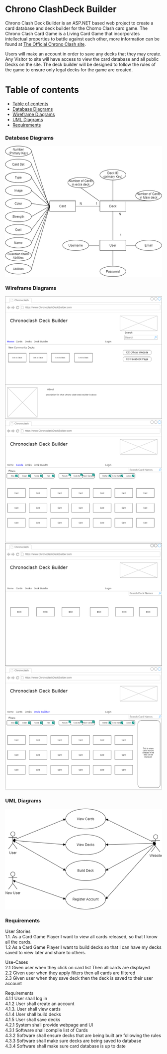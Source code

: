 # Chrono ClashDeck Builder
Chrono Clash Deck Builder is an ASP.NET based web project to create a card database and deck builder for the Chorno Clash card game. The Chrono Clash Card Game is a Living Card Game that incorporates intellectual properties to battle against each other, more information can be found at [The Official Chrono Clash site](https://www.chronoclashsystem.com/en.php). 

Users will make an account in order to save any decks that they may create. Any Visitor to site will have access to view the card database and all public Decks on the site. The deck builder will be designed to follow the rules of the game to ensure only legal decks for the game are created.

<a name="table-of-contents"/>

# Table of contents


<!--ts-->
   * [Table of contents](#table-of-contents)
   * [Database Diagrams](#database-diagrams)
   * [Wireframe Diagrams](#wireframe-diagrams)
   * [UML Diagrams](#uml-diagrams)
   * [Requirements](#requirements)
<!--te-->
<a name="database-diagrams"/>

### Database Diagrams

![CC Database Diagram](https://github.com/Zami77/ChronoClashDeckBuilder/blob/master/ChronoClashDeckBuilder/App_Data/Chrono%20Clash%20Deck%20Builder.png)

<a name="wireframe-diagrams"/>

### Wireframe Diagrams

![wireframe diagram main](https://github.com/Zami77/ChronoClashDeckBuilder/blob/master/ChronoClashDeckBuilder/App_Data/Wireframe/CC%20Wireframe%20Main%20Page.png)
![wireframe diagram cards](https://github.com/Zami77/ChronoClashDeckBuilder/blob/master/ChronoClashDeckBuilder/App_Data/Wireframe/CC%20Wireframe%20Cards%20Page.png)
![wireframe diagram deck](https://github.com/Zami77/ChronoClashDeckBuilder/blob/master/ChronoClashDeckBuilder/App_Data/Wireframe/CC%20Wireframe%20Decks%20Page.png)
![wireframe diagram deck Builder](https://github.com/Zami77/ChronoClashDeckBuilder/blob/master/ChronoClashDeckBuilder/App_Data/Wireframe/CC%20Wireframe%20Deck%20Builder%20Page.png)

<a name="uml-diagrams"/>

### UML Diagrams

![UML CC Diagram](https://github.com/Zami77/ChronoClashDeckBuilder/blob/master/ChronoClashDeckBuilder/App_Data/CC%20Use%20Case%20UML.png)

<a name="requirements"/>

### Requirements
User Stories </br>
1.1. As a Card Game Player I want to view all cards released, so that I know all the cards. </br>
1.2	 As a Card Game Player I want to build decks so that I can have my decks saved to view later and share to others.</br>

Use-Cases</br>
2.1 Given user when they click on card list Then all cards are displayed </br>
2.2 Given user when they apply filters then all cards are filtered</br>
2.3 Given user when they save deck then the deck is saved to their user account</br>

Requirements</br>
4.1.1 User shall log in</br>
4.1.2 User shall create an account</br>
4.1.3. User shall view cards</br>
4.1.4 User shall build decks</br>
4.1.5 User shall save decks</br>
4.2.1 System shall provide webpage and UI</br>
4.3.1 Software shall compile list of Cards</br>
4.3.2 Software shall ensure decks that are being built are following the rules</br>
4.3.3 Software shall make sure decks are being saved to database</br>
4.3.4 Software shall make sure card database is up to date</br>





